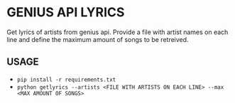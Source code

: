 # GENIUS API LYRICS

Get lyrics of artists from genius api. Provide a file with artist names on each line and define the maximum
amount of songs to be retreived.

## USAGE
- `pip install -r requirements.txt`
- `python getlyrics --artists <FILE WITH ARTISTS ON EACH LINE> --max <MAX AMOUNT OF SONGS>`
